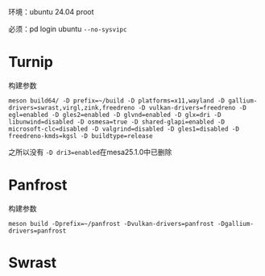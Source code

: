 环境：ubuntu 24.04 proot

必须：pd login ubuntu ```--no-sysvipc```

# Turnip
构建参数

```meson build64/ -D prefix=~/build -D platforms=x11,wayland -D gallium-drivers=swrast,virgl,zink,freedreno -D vulkan-drivers=freedreno -D egl=enabled -D gles2=enabled -D glvnd=enabled -D glx=dri -D libunwind=disabled -D osmesa=true -D shared-glapi=enabled -D microsoft-clc=disabled -D valgrind=disabled -D gles1=disabled -D freedreno-kmds=kgsl -D buildtype=release```

之所以没有 ```-D dri3=enabled```在mesa25.1.0中已删除

# Panfrost

构建参数

```
meson build -Dprefix=~/panfrost -Dvulkan-drivers=panfrost -Dgallium-drivers=panfrost
```

# Swrast
